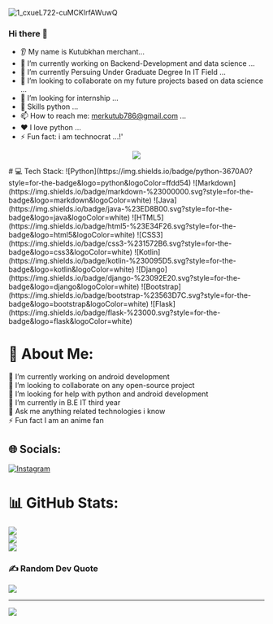 
![1_cxueL722-cuMCKlrfAWuwQ](https://user-images.githubusercontent.com/80762335/194612206-da0c8f61-8c9d-4563-b466-56601b3e0aa4.gif)


### Hi there 👋
* 👂 My name is Kutubkhan merchant...
* 🔭 I’m currently working on Backend-Development and data science ...
* 🌱 I’m currently Persuing Under Graduate Degree In IT Field ...
* 🤝 I’m looking to collaborate on my future projects based on data science ...
* 🤔 I’m looking for internship ...
* 💬 Skills python  ...
* 📫 How to reach me: merkutub786@gmail.com ...
* ❤️ I love python ...
* ⚡ Fun fact: i am technocrat ...!'
 <p align="center">
<img src="https://user-images.githubusercontent.com/80762335/194613668-c1ef88c3-31a8-4ffb-bbe0-a7a59f8e2ed7.jpeg"/>
</p>
# 💻 Tech Stack:
![Python](https://img.shields.io/badge/python-3670A0?style=for-the-badge&logo=python&logoColor=ffdd54) ![Markdown](https://img.shields.io/badge/markdown-%23000000.svg?style=for-the-badge&logo=markdown&logoColor=white) ![Java](https://img.shields.io/badge/java-%23ED8B00.svg?style=for-the-badge&logo=java&logoColor=white) ![HTML5](https://img.shields.io/badge/html5-%23E34F26.svg?style=for-the-badge&logo=html5&logoColor=white) ![CSS3](https://img.shields.io/badge/css3-%231572B6.svg?style=for-the-badge&logo=css3&logoColor=white) ![Kotlin](https://img.shields.io/badge/kotlin-%230095D5.svg?style=for-the-badge&logo=kotlin&logoColor=white) ![Django](https://img.shields.io/badge/django-%23092E20.svg?style=for-the-badge&logo=django&logoColor=white) ![Bootstrap](https://img.shields.io/badge/bootstrap-%23563D7C.svg?style=for-the-badge&logo=bootstrap&logoColor=white) ![Flask](https://img.shields.io/badge/flask-%23000.svg?style=for-the-badge&logo=flask&logoColor=white) 

<!-- <p align="center">
  <img src="https://capsule-render.vercel.app/api?text=Hey Everyone!🕹️&animation=fadeIn&type=waving&color=gradient&height=100"/>
</p>
![1_Erk4NawQOHkf4wSN7JmB_A](
 -->



# 💫 About Me:
🔭 I’m currently working on android development<br>👯 I’m looking to collaborate on any open-source project<br>🤝 I’m looking for help with python and android development<br>🌱 I’m currently in B.E IT third year<br>💬 Ask me anything related technologies i know <br>⚡ Fun fact I am an anime fan


## 🌐 Socials:
[![Instagram](https://img.shields.io/badge/Instagram-%23E4405F.svg?logo=Instagram&logoColor=white)](https://instagram.com/trek_nerd_kutub) 



# 📊 GitHub Stats:
![](https://github-readme-stats.vercel.app/api?username=kutubkhan786&theme=dark&hide_border=false&include_all_commits=false&count_private=false)<br/>
![](https://github-readme-streak-stats.herokuapp.com/?user=kutubkhan786&theme=dark&hide_border=false)<br/>
![](https://github-readme-stats.vercel.app/api/top-langs/?username=kutubkhan786&theme=dark&hide_border=false&include_all_commits=false&count_private=false&layout=compact)

### ✍️ Random Dev Quote
![](https://quotes-github-readme.vercel.app/api?type=horizontal&theme=radical)

---
[![](https://visitcount.itsvg.in/api?id=C0DE-SLAYER&icon=0&color=0)](https://visitcount.itsvg.in)
